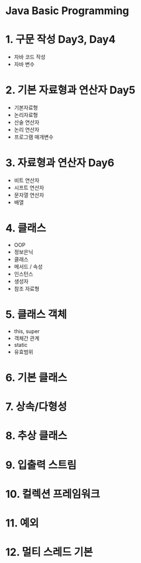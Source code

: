 # Java Basic Programming

# 1. 구문 작성 Day3, Day4

 - 자바 코드 작성
 - 자바 변수

# 2. 기본 자료형과 연산자 Day5

 - 기본자료형
 - 논리자료형
 - 산술 연산자
 - 논리 연산자
 - 프로그램 매개변수

# 3. 자료형과 연산자 Day6

 - 비트 연산자
 - 시프트 연산자
 - 문자열 연산자
 - 배열

# 4. 클래스

 - OOP
 - 정보은닉
 - 클래스
 - 메서드 / 속성
 - 인스턴스
 - 생성자
 - 참조 자료형

# 5. 클래스 객체

  - this, super
  - 객체간 관계
  - static
  - 유효범위


# 6. 기본 클래스

# 7. 상속/다형성

# 8. 추상 클래스

# 9. 입출력 스트림

# 10. 컬렉션 프레임워크

# 11. 예외

# 12. 멀티 스레드 기본

